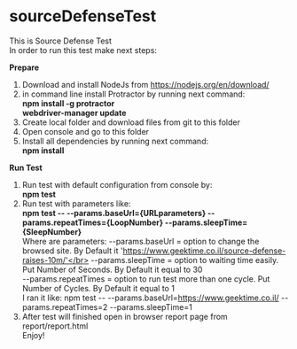 # sourceDefenseTest
This is Source Defense Test</br>
In order to run this test make next steps:</br>

<b>Prepare</b>
1. Download and install NodeJs from https://nodejs.org/en/download/
2. in command line install Protractor by running next command:</br>
  <b>npm install -g protractor</b></br>
  <b>webdriver-manager update</b></br>
3. Create local folder and download files from git to this folder
4. Open console and go to this folder</br>
5. Install all dependencies by running next command:</br>
   <b>npm install</b></br>

<b>Run Test</b>
1. Run test with default configuration from console by:</br>
  <b>npm test</b></br>
2. Run test with parameters like:</br>
  <b>npm test -- --params.baseUrl={URLparameters} --params.repeatTimes={LoopNumber} --params.sleepTime={SleepNumber}</b></br> 
  Where are parameters:
--params.baseUrl = option to change the browsed site. By Default it 'https://www.geektime.co.il/source-defense-raises-10m/'</br> 
--params.sleepTime = option to waiting time easily. Put Number of Seconds. By Default it equal to 30</br> 
--params.repeatTimes = option to run test more than one cycle. Put Number of Cycles. By Default it equal to 1</br> 
I ran it like: npm test -- --params.baseUrl=https://www.geektime.co.il/ --params.repeatTimes=2 --params.sleepTime=1</br> 
3. After test will finished open in browser report page from report/report.html</br> 
Enjoy!
